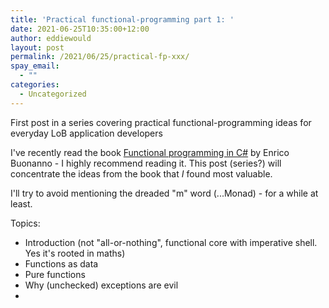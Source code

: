 ```yaml
---
title: 'Practical functional-programming part 1: '
date: 2021-06-25T10:35:00+12:00
author: eddiewould
layout: post
permalink: /2021/06/25/practical-fp-xxx/
spay_email:
  - ""
categories:
  - Uncategorized
---
```


First post in a series covering practical functional-programming ideas for everyday LoB application developers

I've recently read the book [Functional programming in C#](https://www.manning.com/books/functional-programming-in-c-sharp) by Enrico Buonanno - I highly recommend reading it. This post (series?) will concentrate the ideas from the book that _I_ found most valuable.

I'll try to avoid mentioning the dreaded "m" word (...Monad) - for a while at least.

Topics:

* Introduction (not "all-or-nothing", functional core with imperative shell. Yes it's rooted in maths)
* Functions as data
* Pure functions
* Why (unchecked) exceptions are evil
*  
